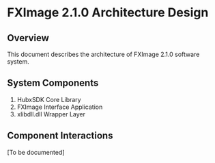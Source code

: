 # FXImage 2.1.0 Architecture Design

## Overview
This document describes the architecture of FXImage 2.1.0 software system.

## System Components
1. HubxSDK Core Library
2. FXImage Interface Application
3. xlibdll.dll Wrapper Layer

## Component Interactions
[To be documented]
